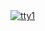 <div align="justify">
<a href="https://raw.githubusercontent.com/0x61nas/0x61nas/gifos/screenshot.png">
    <picture>
        <source media="(prefers-color-scheme: dark)" srcset="https://raw.githubusercontent.com/0x61nas/0x61nas/gifos/output.gif">
        <source media="(prefers-color-scheme: light)" srcset="https://raw.githubusercontent.com/0x61nas/0x61nas/gifos/output.gif">
        <img alt="tty1" src="https://raw.githubusercontent.com/0x61nas/0x61nas/gifos/output.gi">
    </picture>
</a>

</div>
